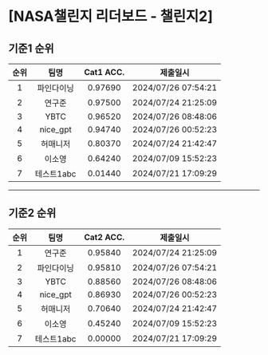 # [NASA챌린지 리더보드 - 챌린지2]
## 기준1 순위
| 순위 | 팀명 | Cat1 ACC. | 제출일시 |
|:----:|:----:|:-----:|:----:|
| 1 | 파인다이닝 | 0.97690 | 2024/07/26 07:54:21 |
| 2 | 연구준 | 0.97500 | 2024/07/24 21:25:09 |
| 3 | YBTC | 0.96520 | 2024/07/26 08:48:06 |
| 4 | nice_gpt | 0.94740 | 2024/07/26 00:52:23 |
| 5 | 허매니저 | 0.80370 | 2024/07/24 21:42:47 |
| 6 | 이소영 | 0.64240 | 2024/07/09 15:52:23 |
| 7 | 테스트1abc | 0.01440 | 2024/07/21 17:09:29 |
___
## 기준2 순위
| 순위 | 팀명 | Cat2 ACC. | 제출일시 |
|:----:|:----:|:-----:|:----:|
| 1 | 연구준 | 0.95840 | 2024/07/24 21:25:09 |
| 2 | 파인다이닝 | 0.95810 | 2024/07/26 07:54:21 |
| 3 | YBTC | 0.88560 | 2024/07/26 08:48:06 |
| 4 | nice_gpt | 0.86930 | 2024/07/26 00:52:23 |
| 5 | 허매니저 | 0.70640 | 2024/07/24 21:42:47 |
| 6 | 이소영 | 0.45240 | 2024/07/09 15:52:23 |
| 7 | 테스트1abc | 0.00000 | 2024/07/21 17:09:29 |
